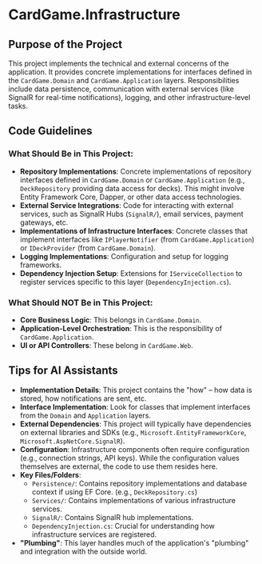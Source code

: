 # CardGame.Infrastructure

## Purpose of the Project

This project implements the technical and external concerns of the application. It provides concrete implementations for interfaces defined in the `CardGame.Domain` and `CardGame.Application` layers. Responsibilities include data persistence, communication with external services (like SignalR for real-time notifications), logging, and other infrastructure-level tasks.

## Code Guidelines

### What Should Be in This Project:
*   **Repository Implementations**: Concrete implementations of repository interfaces defined in `CardGame.Domain` or `CardGame.Application` (e.g., `DeckRepository` providing data access for decks). This might involve Entity Framework Core, Dapper, or other data access technologies.
*   **External Service Integrations**: Code for interacting with external services, such as SignalR Hubs (`SignalR/`), email services, payment gateways, etc.
*   **Implementations of Infrastructure Interfaces**: Concrete classes that implement interfaces like `IPlayerNotifier` (from `CardGame.Application`) or `IDeckProvider` (from `CardGame.Domain`).
*   **Logging Implementations**: Configuration and setup for logging frameworks.
*   **Dependency Injection Setup**: Extensions for `IServiceCollection` to register services specific to this layer (`DependencyInjection.cs`).

### What Should NOT Be in This Project:
*   **Core Business Logic**: This belongs in `CardGame.Domain`.
*   **Application-Level Orchestration**: This is the responsibility of `CardGame.Application`.
*   **UI or API Controllers**: These belong in `CardGame.Web`.

## Tips for AI Assistants

*   **Implementation Details**: This project contains the "how" – how data is stored, how notifications are sent, etc.
*   **Interface Implementation**: Look for classes that implement interfaces from the `Domain` and `Application` layers.
*   **External Dependencies**: This project will typically have dependencies on external libraries and SDKs (e.g., `Microsoft.EntityFrameworkCore`, `Microsoft.AspNetCore.SignalR`).
*   **Configuration**: Infrastructure components often require configuration (e.g., connection strings, API keys). While the configuration values themselves are external, the code to use them resides here.
*   **Key Files/Folders**:
    *   `Persistence/`: Contains repository implementations and database context if using EF Core. (e.g., `DeckRepository.cs`)
    *   `Services/`: Contains implementations of various infrastructure services.
    *   `SignalR/`: Contains SignalR hub implementations.
    *   `DependencyInjection.cs`: Crucial for understanding how infrastructure services are registered.
*   **"Plumbing"**: This layer handles much of the application's "plumbing" and integration with the outside world.
